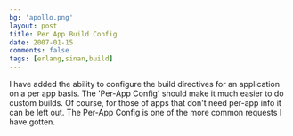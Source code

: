```yaml
---
bg: 'apollo.png'
layout: post
title: Per App Build Config
date: 2007-01-15
comments: false
tags: [erlang,sinan,build]
---
```


I have added the ability to configure the build directives for an
application on a per app basis. The 'Per-App Config' should make it
much easier to do custom builds. Of course, for those of apps that
don't need per-app info it can be left out. The Per-App Config is one
of the more common requests I have gotten.
